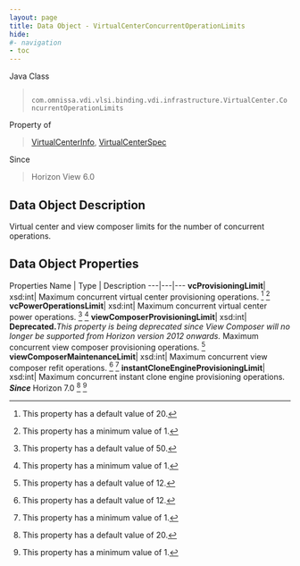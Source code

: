 ```yaml
---
layout: page
title: Data Object - VirtualCenterConcurrentOperationLimits
hide:
#- navigation
- toc
---
```






Java Class
> ` com.omnissa.vdi.vlsi.binding.vdi.infrastructure.VirtualCenter.ConcurrentOperationLimits`

Property of
> [VirtualCenterInfo](vdi.infrastructure.VirtualCenter.VirtualCenterInfo.md#field_detail), [VirtualCenterSpec](vdi.infrastructure.VirtualCenter.VirtualCenterSpec.md#field_detail)

Since
> Horizon View 6.0


## Data Object Description

Virtual center and view composer limits for the number of concurrent operations.

## Data Object Properties
Properties
Name |  Type |  Description
---|---|---
**vcProvisioningLimit**|  xsd:int|  Maximum concurrent virtual center provisioning operations. [^206] [^8]
**vcPowerOperationsLimit**|  xsd:int|  Maximum concurrent virtual center power operations. [^207] [^8]
**viewComposerProvisioningLimit**|  xsd:int| **Deprecated.**_This property is being deprecated since View Composer will no longer be supported from Horizon version 2012 onwards._ Maximum concurrent view composer provisioning operations. [^208]
**viewComposerMaintenanceLimit**|  xsd:int|  Maximum concurrent view composer refit operations. [^208] [^8]
**instantCloneEngineProvisioningLimit**|  xsd:int|  Maximum concurrent instant clone engine provisioning operations.  **_Since_** Horizon 7.0 [^206] [^8]


 


[^8]: This property has a minimum value of 1.
[^206]: This property has a default value of 20.
[^207]: This property has a default value of 50.
[^208]: This property has a default value of 12.